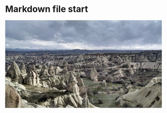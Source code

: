 # Markdown file start

![pandoc unfortunately uses the same string for img alt attributes and figcaption elements](image.jpg "Göreme Historical National Park and the Rock Sites of Cappadocia")
